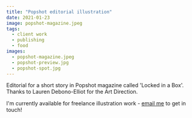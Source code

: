 ```yaml
---
title: "Popshot editorial illustration"
date: 2021-01-23
image: popshot-magazine.jpeg
tags: 
  - client work
  - publishing
  - food
images:
  - popshot-magazine.jpeg
  - popshot-preview.jpg
  - popshot-spot.jpg
---
```


Editorial for a short story in Popshot magazine called 'Locked in a Box'. Thanks to Lauren Debono-Elliot for the Art Direction.

I'm currently available for freelance illustration work - [email me](mailto:vicky.hughes@hotmail.com) to get in touch!